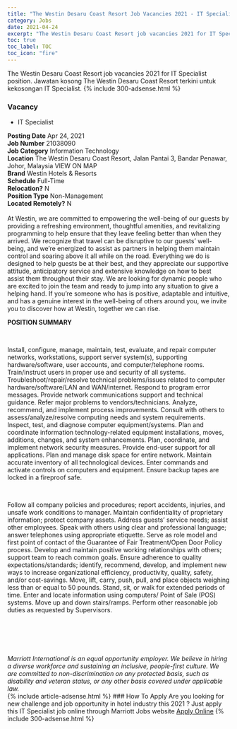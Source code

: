 ```yaml
---
title: "The Westin Desaru Coast Resort Job Vacancies 2021 - IT Specialist" 
category: Jobs 
date: 2021-04-24 
excerpt: "The Westin Desaru Coast Resort job vacancies 2021 for IT Specialist position. Jawatan kosong The Westin Desaru Coast Resort terkini untuk kekosongan IT Specialist." 
toc: true 
toc_label: TOC 
toc_icon: "fire" 
--- 
```


The Westin Desaru Coast Resort job vacancies 2021 for IT Specialist position. Jawatan kosong The Westin Desaru Coast Resort terkini untuk kekosongan IT Specialist. 
{% include 300-adsense.html %} 
### Vacancy 
- IT Specialist 
<div><div><b>Posting Date</b> Apr 24, 2021<br><b>Job Number</b> 21038090<br><b>Job Category</b> Information Technology<br><b>Location</b> The Westin Desaru Coast Resort, Jalan Pantai 3, Bandar Penawar, Johor, Malaysia VIEW ON MAP<br><b>Brand</b> Westin Hotels &amp; Resorts<br><b>Schedule</b> Full-Time<br><b>Relocation?</b> N<br><b>Position Type</b> Non-Management<br><b>Located Remotely?</b> N<br><br>At Westin, we are committed to empowering the well-being of our guests by providing a refreshing environment, thoughtful amenities, and revitalizing programming to help ensure that they leave feeling better than when they arrived. We recognize that travel can be disruptive to our guests&#8217; well-being, and we&#8217;re energized to assist as partners in helping them maintain control and soaring above it all while on the road. Everything we do is designed to help guests be at their best, and they appreciate our supportive attitude, anticipatory service and extensive knowledge on how to best assist them throughout their stay. We are looking for dynamic people who are excited to join the team and ready to jump into any situation to give a helping hand. If you&#8217;re someone who has is positive, adaptable and intuitive, and has a genuine interest in the well-being of others around you, we invite you to discover how at Westin, together we can rise.<br></div><div> <p><strong>POSITION SUMMARY</strong></p> <p>&#160;</p> <p>Install, configure, manage, maintain, test, evaluate, and repair computer networks, workstations, support server system(s), supporting hardware/software, user accounts, and computer/telephone rooms. Train/instruct users in proper use and security of all systems. Troubleshoot/repair/resolve technical problems/issues related to computer hardware/software/LAN and WAN/internet. Respond to program error messages. Provide network communications support and technical guidance. Refer major problems to vendors/technicians. Analyze, recommend, and implement process improvements. Consult with others to assess/analyze/resolve computing needs and system requirements. Inspect, test, and diagnose computer equipment/systems. Plan and coordinate information technology-related equipment installations, moves, additions, changes, and system enhancements. Plan, coordinate, and implement network security measures. Provide end-user support for all applications. Plan and manage disk space for entire network. Maintain accurate inventory of all technological devices. Enter commands and activate controls on computers and equipment. Ensure backup tapes are locked in a fireproof safe.</p> <p>&#160;</p> <p>Follow all company policies and procedures; report accidents, injuries, and unsafe work conditions to manager. Maintain confidentiality of proprietary information; protect company assets. Address guests&#8217; service needs; assist other employees. Speak with others using clear and professional language; answer telephones using appropriate etiquette. Serve as role model and first point of contact of the Guarantee of Fair Treatment/Open Door Policy process. Develop and maintain positive working relationships with others; support team to reach common goals. Ensure adherence to quality expectations/standards; identify, recommend, develop, and implement new ways to increase organizational efficiency, productivity, quality, safety, and/or cost-savings. Move, lift, carry, push, pull, and place objects weighing less than or equal to 50 pounds. Stand, sit, or walk for extended periods of time. Enter and locate information using computers/ Point of Sale (POS) systems. Move up and down stairs/ramps. Perform other reasonable job duties as requested by Supervisors.</p> <p>&#160;</p> <p>&#160;</p> </div> <div> &#160;</div> <em>Marriott International is an equal opportunity employer.&#160;We believe in hiring a diverse workforce and sustaining an inclusive, people-first culture.&#160;We are committed to non-discrimination on&#160;any&#160;protected&#160;basis, such as disability and veteran status, or any other basis covered under applicable law.</em><br></div> 
{% include article-adsense.html %} 
### How To Apply 
Are you looking for new challenge and job opportunity in hotel industry this 2021 ?
Just apply this IT Specialist job online through Marriott Jobs website 
<a href="https://jobs.marriott.com/marriott/jobs/21038090?lang=en-us" class="btn btn--info" target="_blank" rel="nofollow noopenner">Apply Online</a> 
{% include 300-adsense.html %} 